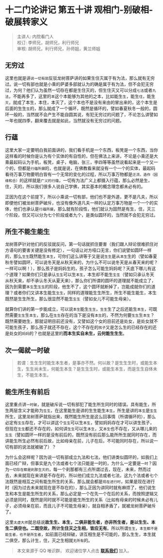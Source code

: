 # 十二门论讲记 第五十讲 观相门-别破相-破展转家义

> 主讲人: 内院看门人 <br />
> 校订: 李师兄，胡师兄，利行师兄 <br />
> 审核: 胡师兄，利行师兄，孙师姐，黄兰师姐 <br />

## 无穷过

这里也就是讲`说一切有部`反驳龙树菩萨讲的如果生住灭属于有为法，那么就有无穷过。说一切有部也就是小乘的萨婆多部就认为的确是属于有为法，但不会犯无穷过，为何？他们认为虽然一切存在都是生住灭的，但生住灭又可以分成`七法`或者`九法`，不能再多了，这里的`本`这个本能够为其他的之本，比如能生`生`，能生`住`，能生`灭`，就成了本生，本住，本灭了，这个本也不是没有来由的冒出来的，这个本生是后面的生生`生`的，那么就成了一个循环，既然是循环的，譬如春夏秋冬一般的，圆环一般的，当然就不会产生不能自圆其说，有犯无穷过的问题了，不论怎么讲譬如一年也就四季，翻来覆去就是如此，当然就没有无穷过的问题。

## 行蕴

这里大家一定要明白我前面讲的，我们看手机是一个东西，板凳是一个东西，当你这样看的时候你是认为有个实体的有自性的，但在佛法上来讲，不论是小乘还是大乘最起码认为手机，板凳，桌子，电脑，张三，李四等等虽然说看起来是一个又一个的，但都是`行蕴所摄`的，也就是说，在佛教看来就没有一个一个的实体，最起码看待万事万物要明白皆有一个无常的变化的过程，所以万事万物都是`迁流，造作（因缘和合）`的这样就是`广义的行蕴`，一切有为法广义上都摄入行蕴，那么必然是生，住，灭的，所以我们很多人说自己学佛，其实基本的概念理念都未必有的。

正因为在这个前提下，所以小乘说一切有部，他们也不是外道，更不是凡夫，所以即便他们被龙树菩萨破斥，也没有像外道凡夫一样的认定万事万物是一个一个的实体，他们也承认是`行蕴所摄`，那么就有阶段性，他们就认为固然是有生，住，灭三个阶段，但又可以分为七个阶段或者九个，是类似圆环的，当然就不会犯无穷过。

## 所生不能生能生

龙树菩萨针对他们的反驳就反问，第一句话就抓住要害（我们跟人辩论很难抓住对方语句的要害关键是没有修定），一句话让对方哑口无言，你们说譬如圆环一样的，那么`生生`既然能生`本生`，可你们这么讲等于又是说`生生`是从`本生`生的（譬如春夏秋冬譬如圆环，可以说冬天是从秋天来的，为什么不可以说冬天是从春天来的呢？一样可以啊！），那么孩子是妈妈生的，孩子怎么可能生妈妈呢？天底下哪儿有这个道理？如果你们只是承认`生生`可以生`本生`，本生却不能生`生生`（譬如只承认冬天从秋天来，却不承认冬天从夏天来），那么你们所谓的圆环的道理就不能成立了，因为到需要`本生`生`生生`的阶段，他生不了，这个圆环就断掉了，岂能成就你们的道理？或者你们又讲本生能生`生生`，同样的道理能生生所生，所生不能生能生，本生既然是生生所生，那么很显然不能生`生生`（譬如女儿不可能生母亲）。

就算你们讲的第一步能成立，可以说`本生`能生`生生`，`生生`生了之后还能生`本生`，可既然需要`生生`生`本生`，那么在`生生`存在的当下是没有`本生`的，不然为何要`生生`生`本生`？既然需要她生，那就证明目前还没有，又譬如这个女的目前还是处女，是处女就不可能生孩子，那么孩子就还不存在，这个不存在的`孩子`又是怎么生的已经存在的还是处女的`妈妈`的？也就是这里的**而本生实自未生，云何能生生生**。

## 次一偈就一时破

> 若谓：生生生时能生本生者，是事亦不然。何以故？是生生生时，或能生本生，生生尚未生，何能生本生？是生生生时，或能生本生，而是生生自体未生，不能生本生。

## 能生所生有前后

这里重点讲`一时破`，就是破斥说一切有部犯了能生所生同时的错误。具有能生，所生两层含义才能称为`生生`，在这里能生是讲的生生能生`本生`，所生是讲的`本生`是`生生`所生，这里龙树菩萨就指出来，既然能生所生是这么回事情（所谓循环的），那么必定有`生生`存在，才可以讲这个`生生`可以生`本生`，譬如妈妈存在才可以讲生孩子，但现在`生生`都还不存在的，如何讲`生生`可以生`本生`，又`本生`也不存在，又从哪儿来的`生生`（譬如圆环一样的是没有前后的，既然没有前后那么能所所生就同时存在，而讲能生所生必然有前后故，比如母亲在前，儿子在后，不可能同时存在，所以说一切有部的说法就被破了）？

为什么会这样呢？因为说一切有部成立九法和七法，他们讲类似圆环的，如我们上面已经广辩，但事实是九个法或者七个法只能是一时的，为什么一定要是`一时`？因为`一切存在都是刹那生灭的`，每一个刹那都有三点所谓过去，现在，未来，然而过去，未来就现在来讲是不存在的，所以他们成立九法或者七法，这九个法或者七个法既然是相互之间有能生所生的关系，那么就会都是`现在进行时`，如果是现在进行时（因为过去未来就现在是不存在的），那么正因为讲同时就有麻烦了，他们说生生和本生是能生所生的关系，那么必定是一个在先一个在后的关系，而按照逻辑又必须是同时，既然是同时就不可能是能生所生的关系（比如有母亲的时候未必有儿子，必须母亲在前，而且儿子不可能生母亲），就自相矛盾了，就被龙树菩萨破斥了。

这里`太虚大师`就总结说**故生生、本生，二俱非能生者，亦非所生者，是以生生、本生二俱空也。二既空故，所计生住灭之生相，皆应无有**。所以所谓`生生`，`本生都不是能生者，也不是所生者`，如前面已经辩破，讲互相生是不可能的，那么生生，本生就二俱空，那么计生，住，灭之生相就`无所有`的。

> 本文来源于 QQ 唯识群， 欢迎诸位学人点击 **[联系我们](https://mp.weixin.qq.com/s/lZCfWjmLjgNR165Tx4_bCQ)** 加入。
